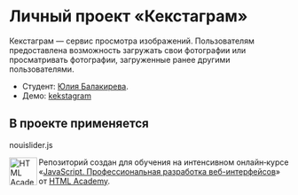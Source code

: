 # Личный проект «Кекстаграм»

Кекстаграм — сервис просмотра изображений. Пользователям предоставлена возможность загружать свои фотографии или просматривать фотографии, загруженные ранее другими пользователями.

* Студент: [Юлия Балакирева](https://up.htmlacademy.ru/javascript/24/user/1866585).
* Демо: [kekstagram](https://yulya163.github.io/1866585-kekstagram-24/)

## В проекте применяется

nouislider.js


<a href="https://htmlacademy.ru/intensive/javascript"><img align="left" width="50" height="50" alt="HTML Academy" src="https://up.htmlacademy.ru/static/img/intensive/javascript/logo-for-github-2.png"></a>

Репозиторий создан для обучения на интенсивном онлайн‑курсе «[JavaScript. Профессиональная разработка веб-интерфейсов](https://htmlacademy.ru/intensive/javascript)» от [HTML Academy](https://htmlacademy.ru).
